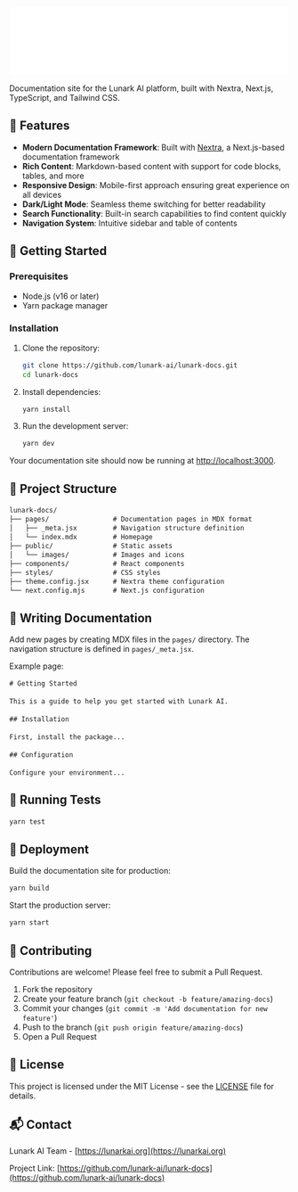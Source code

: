 <p align="center">
  <img src="https://raw.githubusercontent.com/lunark-ai/lunark-web/main/public/images/icons/icon-text-light.svg" alt="Lunark AI Logo" height="120" width="500" />
</p>

Documentation site for the Lunark AI platform, built with Nextra, Next.js, TypeScript, and Tailwind CSS.

## 🌟 Features

- **Modern Documentation Framework**: Built with [Nextra](https://nextra.site/), a Next.js-based documentation framework
- **Rich Content**: Markdown-based content with support for code blocks, tables, and more
- **Responsive Design**: Mobile-first approach ensuring great experience on all devices
- **Dark/Light Mode**: Seamless theme switching for better readability
- **Search Functionality**: Built-in search capabilities to find content quickly
- **Navigation System**: Intuitive sidebar and table of contents

## 🚀 Getting Started

### Prerequisites

- Node.js (v16 or later)
- Yarn package manager

### Installation

1. Clone the repository:
   ```bash
   git clone https://github.com/lunark-ai/lunark-docs.git
   cd lunark-docs
   ```

2. Install dependencies:
   ```bash
   yarn install
   ```

3. Run the development server:
   ```bash
   yarn dev
   ```

Your documentation site should now be running at [http://localhost:3000](http://localhost:3000).

## 📖 Project Structure

```
lunark-docs/
├── pages/                # Documentation pages in MDX format
│   ├── _meta.jsx         # Navigation structure definition
│   └── index.mdx         # Homepage
├── public/               # Static assets
│   └── images/           # Images and icons
├── components/           # React components
├── styles/               # CSS styles
├── theme.config.jsx      # Nextra theme configuration
└── next.config.mjs       # Next.js configuration
```

## 📝 Writing Documentation

Add new pages by creating MDX files in the `pages/` directory. The navigation structure is defined in `pages/_meta.jsx`.

Example page:

```mdx
# Getting Started

This is a guide to help you get started with Lunark AI.

## Installation

First, install the package...

## Configuration

Configure your environment...
```

## 🧪 Running Tests

```bash
yarn test
```

## 📱 Deployment

Build the documentation site for production:

```bash
yarn build
```

Start the production server:

```bash
yarn start
```

## 🤝 Contributing

Contributions are welcome! Please feel free to submit a Pull Request.

1. Fork the repository
2. Create your feature branch (`git checkout -b feature/amazing-docs`)
3. Commit your changes (`git commit -m 'Add documentation for new feature'`)
4. Push to the branch (`git push origin feature/amazing-docs`)
5. Open a Pull Request

## 📄 License

This project is licensed under the MIT License - see the [LICENSE](LICENSE) file for details.

## 📬 Contact

Lunark AI Team - [https://lunarkai.org](https://lunarkai.org)

Project Link: [https://github.com/lunark-ai/lunark-docs](https://github.com/lunark-ai/lunark-docs) 
